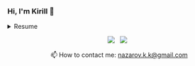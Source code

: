 ### Hi, I'm Kirill 👋

<details>
  <summary> Resume </summary>
  
### 🎓 Education
- **Software engineering**\
  2019-2022\
  **Sourth Ural State University** - Russian Federation
### ⚡ Technical stack
&nbsp;&nbsp;&nbsp;&nbsp;&nbsp;&nbsp;**Languages**: Python(major), C++, SQL, Unix/Linux shell\
&nbsp;&nbsp;&nbsp;&nbsp;&nbsp;&nbsp;**Databases**: PostgreSQL, Redis\
&nbsp;&nbsp;&nbsp;&nbsp;&nbsp;&nbsp;**Web Frameworks**: aiohttp, sanic\
&nbsp;&nbsp;&nbsp;&nbsp;&nbsp;&nbsp;**Python DB Frameworks**: sqlalchemy, alembic, aiopg, asyncpg\
&nbsp;&nbsp;&nbsp;&nbsp;&nbsp;&nbsp;**Web Servers**: Nginx\
&nbsp;&nbsp;&nbsp;&nbsp;&nbsp;&nbsp;**Infrastructure**: Docker, Github/Gitlab, Gitlab CI/CD
</details>

<p align = 'center'>
  <a href="https://t.me/skrillite"><img src="https://img.shields.io/badge/Telegram-2CA5E0?style=for-the-badge&   logo=telegram&logoColor=white"></a>&nbsp;&nbsp;
  <a href="https://vk.com/nazarovkk"><img src="https://img.shields.io/badge/вконтакте-%232E87FB.svg?&style=for-the-badge&logo=vk&logoColor=white"></a>&nbsp;&nbsp;
<p align = 'center'>
  📫  How to contact me: <a href='mailto:nazarov.k.k@gmail.com'>nazarov.k.k@gmail.com</a>
</p>
<!--
**Skrillite/Skrillite** is a ✨ _special_ ✨ repository because its `README.md` (this file) appears on your GitHub profile.

Here are some ideas to get you started:

- 🔭 I’m currently working on ...
- 🌱 I’m currently learning ...
- 👯 I’m looking to collaborate on ...
- 🤔 I’m looking for help with ...
- 💬 Ask me about ...
- 📫 How to reach me: ...
- 😄 Pronouns: ...
- ⚡ Fun fact: ...
-->
